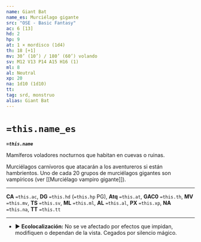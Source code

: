 ```yaml
---
name: Giant Bat
name_es: Murciélago gigante
src: "OSE - Basic Fantasy"
ac: 6 [13]
hd: 2
hp: 9
at: 1 × mordisco (1d4)
th: 18 [+1]
mv: 30’ (10’) / 180’ (60’) volando
sv: M12 V13 P14 A15 H16 (1)
ml: 8
al: Neutral
xp: 20
na: 1d10 (1d10)
tt: 
tag: srd, monstruo
alias: Giant Bat
---
```

# `=this.name_es` 

**_`=this.name`_**

Mamíferos voladores nocturnos que habitan en cuevas o ruinas.

Murciélagos carnívoros que atacarán a los aventureros si están hambrientos. Uno de cada 20 grupos de murciélagos gigantes son vampíricos (ver [[Murciélago vampiro gigante]]).

---
**CA** `=this.ac`, **DG** `=this.hd` (`=this.hp` PG), **Atq** `=this.at`, **GAC0** `=this.th`, **MV** `=this.mv`, **TS** `=this.sv`, **ML** `=this.ml`, **AL** `=this.al`, **PX** `=this.xp`, **NA** `=this.na`, **TT** `=this.tt`

---

- ▶ **Ecolocalización:** No se ve afectado por efectos que impidan, modifiquen o dependan de la vista. Cegados por silencio mágico.